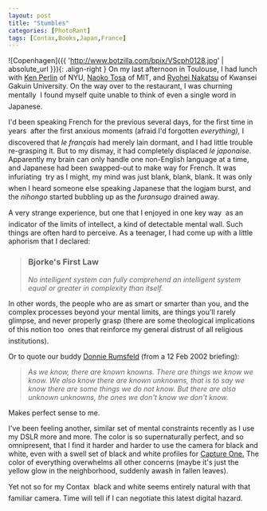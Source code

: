 ```yaml
---
layout: post
title: "Stumbles"
categories: [PhotoRant]
tags: [Contax,Books,Japan,France]
---
```

![Copenhagen]({{ 'http://www.botzilla.com/bpix/VScph0128.jpg' | absolute_url }}){: .align-right }
On my last afternoon in Toulouse, I had lunch with <a href="http://mrl.nyu.edu/~perlin/">Ken Perlin</a> of NYU, <a href="http://www.sogo.jst.go.jp/kenkyu/tosa.html">Naoko Tosa</a> of MIT, and <a href="http://www.mic.atr.co.jp/~nakatsu/">Ryohei Nakatsu</a> of Kwansei Gakuin University. On the way over to the restaurant, I was churning mentally &#151; I found myself quite unable to think of even a single word in Japanese.

I'd been speaking French for the previous several days, for the first time in years &#151; after the first anxious moments (afraid I'd forgotten <i>everything),</i> I discovered that <i>le fran&ccedil;ais</i> had merely lain dormant, and I had little trouble re-grasping it. But to my dismay, it had completely displaced <i>le japonaise.</i> Apparently my brain can only handle one non-English language at a time, and Japanese had been swapped-out to make way for French. It was infuriating &#151; try as I might, my mind was just blank, blank, blank. It was only when I heard someone else speaking Japanese that the logjam burst, and the <i>nihongo</i> started bubbling up as the <i>furansugo</i> drained away.

<!--more-->

A very strange experience, but one that I enjoyed in one key way &#151; as an indicator of the limits of intellect, a kind of detectable mental wall. Such things are often hard to perceive. As a teenager, I had come up with a little aphorism that I declared:

> ### Bjorke's First Law
> _No intelligent system can fully comprehend an intelligent system equal or greater in complexity than itself._

In other words, the people who are as smart or smarter than you, and the complex processes beyond your mental limits, are things you'll rarely glimpse, and never properly grasp (there are some theological implications of this notion too &#151; ones that reinforce my general distrust of all religious institutions).

Or to quote our buddy <a href="http://slate.msn.com/id/2081042/">Donnie Rumsfeld</a> (from a 12 Feb 2002 briefing):

> _As we know, there are known knowns. There are things we know we know. We also know there are known unknowns, that is to say we know there are some things we do not know. But there are also unknown unknowns, the ones we don't know we don't know._

Makes perfect sense to me.

I've been feeling another, similar set of mental constraints recently as I use my DSLR more and more. The color is so supernaturally perfect, and so omnipresent, that I find it harder and harder to use the camera for black and white, even with a swell set of black and white profiles for <a href="http://www.phaseone.com">Capture One.</a> The color of everything overwhelms all other concerns (maybe it's just the yellow glow in the neighborhood, suddenly awash in fallen leaves).

Yet not so for my Contax &#151; black and white seems entirely natural with that familiar camera. Time will tell if I can negotiate this latest digital hazard.

